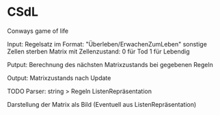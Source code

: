 # CSdL

Conways game of life

Input:  Regelsatz im Format: "Überleben/ErwachenZumLeben" sonstige Zellen sterben
        Matrix mit Zellenzustand: 0 für Tod 1 für Lebendig

Putput: Berechnung des nächsten Matrixzustands bei gegebenen Regeln


Output: Matrixzustands nach Update


TODO
Parser: string > Regeln
ListenRepräsentation

Darstellung der Matrix als Bild (Eventuell aus ListenRepräsentation)
